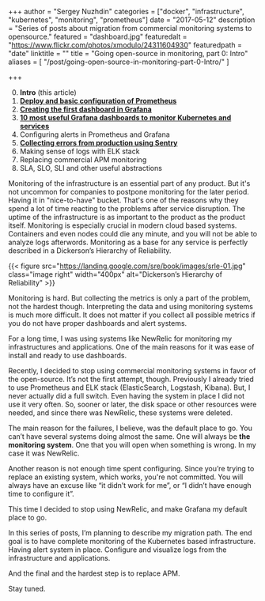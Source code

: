 +++
author = "Sergey Nuzhdin"
categories = ["docker", "infrastructure", "kubernetes", "monitoring", "prometheus"]
date = "2017-05-12"
description = "Series of posts about migration from commercial monitoring systems to opensource."
featured = "dashboard.jpg"
featuredalt = "https://www.flickr.com/photos/xmodulo/24311604930"
featuredpath = "date"
linktitle = ""
title = "Going open-source in monitoring, part 0: Intro"
aliases = [
    "/post/going-open-source-in-monitoring-part-0-Intro/"
]

+++


0. **Intro** (this article)
1. **[Deploy and basic configuration of Prometheus](/post/going-open-source-in-monitoring-part-i-deploying-prometheus-and-grafana-to-kubernetes/)**
2. **[Creating the first dashboard in Grafana](/post/going-open-source-in-monitoring-part-ii-creating-the-first-dashboard-in-grafana)**
3. **[10 most useful Grafana dashboards to monitor Kubernetes and services](http://blog.lwolf.org/post/going-open-source-in-monitoring-part-iii-10-most-useful-grafana-dashboards-to-monitor-kubernetes-and-services/)**
4. Configuring alerts in Prometheus and Grafana
5. **[Collecting errors from production using Sentry](http://blog.lwolf.org/post/going-open-source-in-monitoring-part-v-collecting-errors-from-production-using-sentry/)**
6. Making sense of logs with ELK stack
7. Replacing commercial APM monitoring
8. SLA, SLO, SLI and other useful abstractions


Monitoring of the infrastructure is an essential part of any product. But it's not uncommon for companies to postpone monitoring for the later period. Having it in "nice-to-have" bucket. That's one of the reasons why they spend a lot of time reacting to the problems after service disruption. The uptime of the infrastructure is as important to the product as the product itself.
Monitoring is especially crucial in modern cloud based systems. Containers and even nodes could die any minute, and you will not be able to analyze logs afterwords.
Monitoring as a base for any service is perfectly described in a Dickerson’s Hierarchy of Reliability.

{{< figure src="https://landing.google.com/sre/book/images/srle-01.jpg" class="image right" width="400px" alt="Dickerson’s Hierarchy of Reliability" >}}


Monitoring is hard. But collecting the metrics is only a part of the problem, not the hardest though. Interpreting the data and using monitoring systems is much more difficult.
It does not matter if you collect all possible metrics if you do not have proper dashboards and alert systems.

For a long time, I was using systems like NewRelic for monitoring my infrastructures and applications. One of the main reasons for it was ease of install and ready to use dashboards.

Recently, I decided to stop using commercial monitoring systems in favor of the open-source.
It’s not the first attempt, though. Previously I already tried to use Prometheus and ELK stack (ElasticSearch, Logstash, Kibana). But, I never actually did a full switch. Even having the system in place I did not use it very often. So, sooner or later, the disk space or other resources were needed, and since there was NewRelic, these systems were deleted.

The main reason for the failures, I believe, was the default place to go. You can’t have several systems doing almost the same. One will always be **the monitoring system**. One that you will open when something is wrong. In my case it was NewRelic.

Another reason is not enough time spent configuring. Since you’re trying to replace an existing system, which works, you're not committed. You will always have an excuse like “it didn’t work for me”, or “I didn’t have enough time to configure it”.

This time I decided to stop using NewRelic, and make Grafana my default place to go.

In this series of posts, I’m planning to describe my migration path. The end goal is to have complete monitoring of the Kubernetes based infrastructure. Having alert system in place.
Configure and visualize logs from the infrastructure and applications.

And the final and the hardest step is to replace APM.

Stay tuned.



